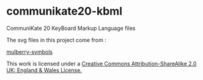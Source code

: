 # communikate20-kbml
CommuniKate 20 KeyBoard Markup Language files

The svg files in this project come from :

[mulberry-symbols](https://github.com/straight-street/mulberry-symbols)

This work is licensed under a [Creative Commons Attribution-ShareAlike 2.0 UK: England & Wales License.](https://creativecommons.org/licenses/by-sa/2.0/uk/)
